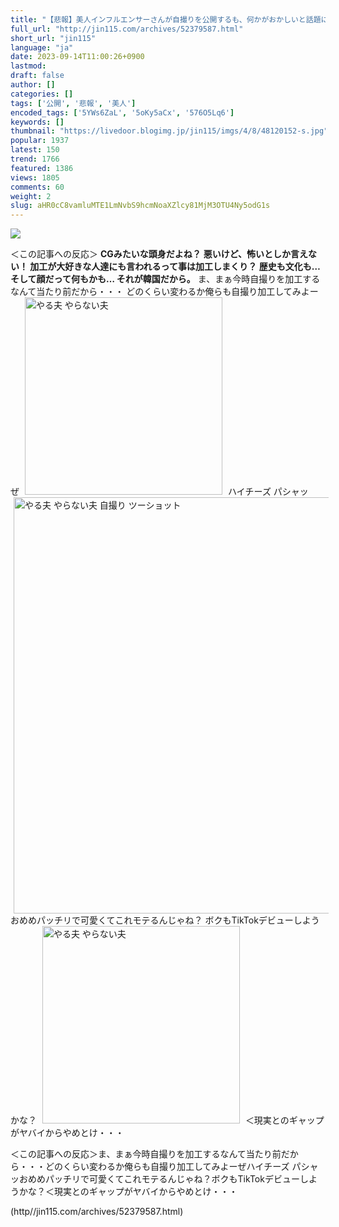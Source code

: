 ```yaml
---
title: "【悲報】美人インフルエンサーさんが自撮りを公開するも、何かがおかしいと話題にｗｗｗｗｗｗ "
full_url: "http://jin115.com/archives/52379587.html"
short_url: "jin115"
language: "ja"
date: 2023-09-14T11:00:26+0900
lastmod: 
draft: false
author: []
categories: []
tags: ['公開', '悲報', '美人']
encoded_tags: ['5YWs6ZaL', '5oKy5aCx', '576O5Lq6']
keywords: []
thumbnail: "https://livedoor.blogimg.jp/jin115/imgs/4/8/48120152-s.jpg"
popular: 1937
latest: 150
trend: 1766
featured: 1386
views: 1805
comments: 60
weight: 2
slug: aHR0cC8vamluMTE1LmNvbS9hcmNoaXZlcy81MjM3OTU4Ny5odG1s
---
```


![](https://livedoor.blogimg.jp/jin115/imgs/4/8/48120152-s.jpg)

<div><a name='more'></a> ＜この記事への反応＞ <b>CGみたいな頭身だよね？</b> <b>悪いけど、怖いとしか言えない！ 加工が大好きな人達にも言われるって事は加工しまくり？</b> <b>歴史も文化も…そして顔だって何もかも… それが韓国だから。</b> ま、まぁ今時自撮りを加工するなんて当たり前だから・・・ どのくらい変わるか俺らも自撮り加工してみよーぜ <img src='https//livedoor.blogimg.jp/jin115/imgs/f/7/f7db9ebe.gif' alt='やる夫 やらない夫' width='316' border='0' hspace='5' class='pict'> ハイチーズ パシャッ <img src='https//livedoor.blogimg.jp/jin115/imgs/b/9/b9ce3150.gif' alt='やる夫 やらない夫 自撮り ツーショット' width='666' border='0' hspace='5' class='pict'> おめめパッチリで可愛くてこれモテるんじゃね？ ボクもTikTokデビューしようかな？ <img src='https//livedoor.blogimg.jp/jin115/imgs/e/b/ebf31daf.gif' alt='やる夫 やらない夫' width='316' border='0' hspace='5' class='pict'> ＜現実とのギャップがヤバイからやめとけ・・・ <p>＜この記事への反応＞ま、まぁ今時自撮りを加工するなんて当たり前だから・・・どのくらい変わるか俺らも自撮り加工してみよーぜハイチーズ パシャッおめめパッチリで可愛くてこれモテるんじゃね？ボクもTikTokデビューしようかな？＜現実とのギャップがヤバイからやめとけ・・・</p></div>

(http//jin115.com/archives/52379587.html)
